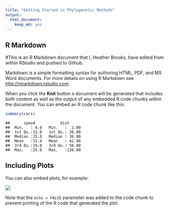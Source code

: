 ```yaml
---
title: "Getting Started in Phylogenetic Methods"
output: 
  html_document: 
    keep_md: yes
---
```




## R Markdown

#This is an R Markdown document that I, Heather Brooks, have edited from within RStudio and pushed to Github. 

Markdown is a simple formatting syntax for authoring HTML, PDF, and MS Word documents. For more details on using R Markdown see <http://rmarkdown.rstudio.com>.

When you click the **Knit** button a document will be generated that includes both content as well as the output of any embedded R code chunks within the document. You can embed an R code chunk like this:


```r
summary(cars)
```

```
##      speed           dist       
##  Min.   : 4.0   Min.   :  2.00  
##  1st Qu.:12.0   1st Qu.: 26.00  
##  Median :15.0   Median : 36.00  
##  Mean   :15.4   Mean   : 42.98  
##  3rd Qu.:19.0   3rd Qu.: 56.00  
##  Max.   :25.0   Max.   :120.00
```

## Including Plots

You can also embed plots, for example:

![](Getting-Started-with-PhyloMeth_files/figure-html/pressure-1.png)<!-- -->

Note that the `echo = FALSE` parameter was added to the code chunk to prevent printing of the R code that generated the plot.
